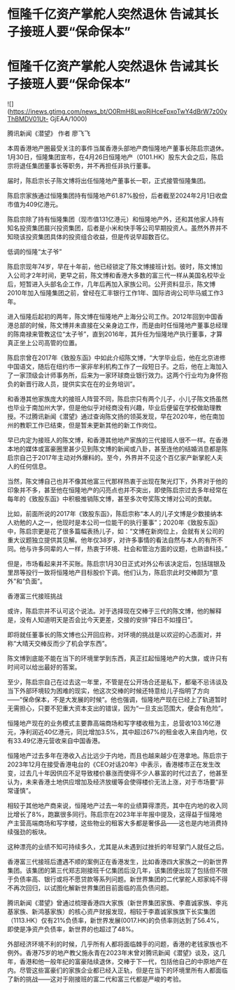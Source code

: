 # 恒隆千亿资产掌舵人突然退休 告诫其长子接班人要“保命保本”

# 恒隆千亿资产掌舵人突然退休 告诫其长子接班人要“保命保本”

![](https://inews.gtimg.com/news_bt/O0RmH8LwoRiHceFpxoTwY4dBrW7z00yThBMDV01Ut-
GjEAA/1000)

腾讯新闻《潜望》 作者 廖飞飞

本周香港地产圈最受关注的事件当属香港头部地产商恒隆地产董事长陈启宗退休。1月30日，恒隆集团宣布，在4月26日恒隆地产（0101.HK）股东大会之后，陈启宗将退任集团董事长等职务，并不再担任非执行董事。

届时，陈启宗长子陈文博将出任恒隆地产董事长一职，正式接管恒隆集团。

陈启宗家族通过恒隆集团持有恒隆地产61.87%股份，后者截至2024年2月1日收盘市值为409亿港元。

陈启宗除了持有恒隆集团（现市值131亿港元）和恒隆地产外，还和其他家人持有知名投资集团晨兴投资集团，后者是小米和快手等公司早期投资人。虽然外界并不知晓该投资集团具体的投资组合收益，但是传说早超数百亿。

低调的恒隆“太子爷”

陈启宗现年74岁，早在十年前，他已经锁定了陈文博接班计划。彼时，陈文博加入公司才2年时间，更早之前，陈文博和香港大多数的富三代一样从美国名校毕业后，短暂进入头部名企工作，几年后再加入家族公司。公开资料显示，陈文博2010年加入恒隆集团之前，曾经在汇丰银行工作1年、国际咨询公司毕马威工作3年。

进入恒隆后起初的两年，陈文博在恒隆地产上海分公司工作。2012年回到中国香港总部的时候，陈文博并未直接在父亲身边工作，而是由时任恒隆地产董事总经理的陈南禄来管教这位“太子爷”，直到2016年，其升任为恒隆地产执行董事，才算真正坐上公司高管的位置。

陈启宗曾在2017年《致股东函》中如此介绍陈文博，“大学毕业后，他在北京进修中国语文，随后在纽约市一家非牟利机构工作了一段短日子。之后，他在上海加入了一家顶级会计师事务所，后来为一家环球商业银行效力。这两个行业均为身怀抱负的新晋行政人员，提供实实在在的业务培训”。

和香港其他家族庞大的接班人阵营不同，陈启宗只有两个儿子，小儿子陈文扬虽然也毕业于南加州大学，但是他似乎对经商没有兴趣，毕业后便留在学校做助理教授。不过腾讯新闻《潜望》通过查询陈文扬的领英发现，早在2020年，他在南加州的教职工作已结束，但是暂未更新其他的新工作岗位。

早已内定为接班人的陈文博，和香港其他地产家族的三代接班人很不一样。在香港本地的媒体或富豪圈里甚少见到陈文博的新闻或八卦，甚至连他的结婚消息都是陈启宗自己于2017年主动对外爆料的。至今，外界并不见这个百亿家产新掌舵人夫人的任何信息。

当然，陈文博自己也并不像其他富三代那样热衷于出现在聚光灯下，外界对于他的印象并不多，甚至他在恒隆地产的闪亮点也并不突出，即使陈启宗过去多年经常在每年的《致股东函》中积极推销陈文博，甚至多次夸奖陈文博对公司的贡献。

比如，前面所说的2017年《致股东函》，陈启宗称“本人的儿子文博是少数接纳本人劝勉的人之一，他现时是本公司一位能干的执行董事”；2020年《致股东函》中，陈启宗更是花了很多篇幅表扬儿子，如：“文博在新岗位上，会就有关公司的重大议题独立提供其见解。他年仅38岁，对许多事情的看法自然与本人的有所不同。他与许多同辈的人一样，热衷于环境、社会和管治方面的议题，也熟谙科技。”

但是，市场看起来并不买账。陈启宗1月30日正式对外公布该决定后，包括瑞银及里昂等投行一致将恒隆地产目标股价下调。他们认为，陈启宗此时交棒颇为“意外”和“负面”。

香港富三代接班挑战

或许，陈启宗并不认可这个说法。对于选择现在交棒于三代的陈文博，他的解释是，没有人知道明天是否会比今天更差，交接的安排“择日不如撞日”。

即将就任董事长的陈文博也公开回应称，对环境的挑战是以欢迎的心态面对，并称“大晴天交棒反而少了机会学东西”。

陈文博到底能不能在当下的环境里学到东西，真正扛起恒隆地产的大旗，或许只有时间可以给出最好的答案。

至少，陈启宗自己在过去这一年里，不管是在公开场合还是私下，都毫不忌讳谈及当下外部环境较为困难的现实，他这次交棒的时候还特意给儿子指明了方向——“保命保本，不是大发展的时候”。他也强调，恒隆地产现在已经上了轨道暂时无需担心，只要不犯重大资本支出的错误，因为“一旦支出范围大，便会有危险”。

恒隆地产现在的业务模式主要靠高端商场和写字楼收租为主，总营收103.16亿港元，净利润近40亿港元，同比增加3.5%，其中超过67%的租金收入来自内地，仅有33.49亿港元营收来自中国香港。

恒隆地产过去多年在港收入占比远少于内地，而且也越来越少在港拿地。陈启宗于2023年12月在接受香港电台的《CEO对话20年》中表示，香港楼市正在发生改变，过去几十年因供应不足导致楼价暴涨而使得不少人暴富的时代过去了，他甚至认为，未来香港土地供应增加及经济放缓等会使得楼价无法上涨，对于市场要“非常谨慎”。

相较于其他地产商来说，恒隆地产过去一年的业绩算得漂亮，其中在内地的收入同比增长了8%，跑赢很多同行。陈启宗在2023年半年报中提及，这得益于恒隆地产主营高端商场和写字楼，这些物业的租客大多都是奢侈品——这也是内地消费持续强劲的板块。

这种漂亮的业绩不知可持续多久，尤其是从未遇到过挫折的年轻掌门人就任之后。

香港富三代接班后遭遇不顺的案例正在香港发生，比如香港四大家族之一的新世界集团。该集团的第三代郑志刚接班千亿集团后没几年，该集团便出现了包括但不限于负债率高、银行或将不愿贷款等系列问题。新世界集团的二代掌舵人郑家纯不得不再次回归，以试图化解新世界集团目前面临的高负债问题。

腾讯新闻《潜望》曾通过梳理香港四大家族（新世界集团家族、李嘉诚家族、李兆基家族、新鸿基家族）的核心资产财报发现，相较于李嘉诚家族旗下长实集团（1113.HK）仅有21%负债率，新世界发展(0017.HK)的负债率则达到了56.4%，即使是净资产负债率，新世界的也超过了48%。

外部经济环境不利的时候，几乎所有人都将面临棘手的问题，香港的老钱家族也不例外。香港75岁的地产教父施永青在2023年末曾对腾讯新闻《潜望》谈及，这几年，香港和他一般年纪的富豪陆续退休，交棒于下一代，包括他自己的中原地产在内。尽管这些富豪们的家族企业都已经入正轨，但是在当下的环境里所有人都面临了新的挑战——这对于刚接班的富二代和富三代都是严峻的考验。

